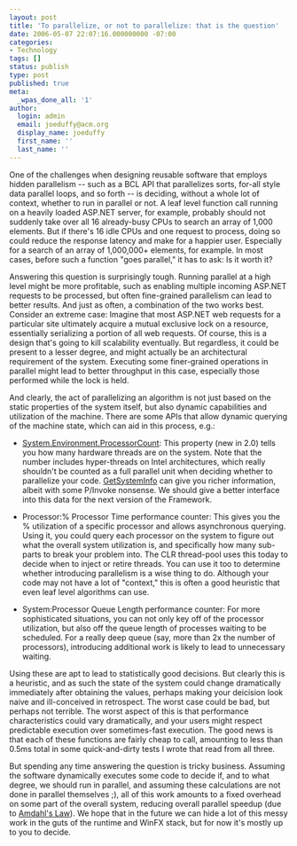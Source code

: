 ```yaml
---
layout: post
title: 'To parallelize, or not to parallelize: that is the question'
date: 2006-05-07 22:07:16.000000000 -07:00
categories:
- Technology
tags: []
status: publish
type: post
published: true
meta:
  _wpas_done_all: '1'
author:
  login: admin
  email: joeduffy@acm.org
  display_name: joeduffy
  first_name: ''
  last_name: ''
---
```

One of the challenges when designing reusable software that employs hidden 
parallelism -- such as a BCL API that parallelizes sorts, for-all style data 
parallel loops, and so forth -- is deciding, without a whole lot of context, 
whether to run in parallel or not. A leaf level function call running on a 
heavily loaded ASP.NET server, for example, probably should not suddenly take 
over all 16 already-busy CPUs to search an array of 1,000 elements. But if 
there's 16 idle CPUs and one request to process, doing so could reduce the 
response latency and make for a happier user. Especially for a search of an 
array of 1,000,000+ elements, for example. In most cases, before such a function 
"goes parallel," it has to ask: Is it worth it?

Answering this question is surprisingly tough. Running parallel at a high level 
might be more profitable, such as enabling multiple incoming ASP.NET requests to 
be processed, but often fine-grained parallelism can lead to better results. And 
just as often, a combination of the two works best. Consider an extreme case: 
Imagine that most ASP.NET web requests for a particular site ultimately acquire 
a mutual exclusive lock on a resource, essentially serializing a portion of all 
web requests. Of course, this is a design that's going to kill scalability 
eventually. But regardless, it could be present to a lesser degree, and might 
actually be an architectural requirement of the system. Executing some 
finer-grained operations in parallel might lead to better throughput in this 
case, especially those performed while the lock is held.

And clearly, the act of parallelizing an algorithm is not just based on the 
static properties of the system itself, but also dynamic capabilities and 
utilization of the machine. There are some APIs that allow dynamic querying of 
the machine state, which can aid in this process, e.g.:

- [System.Environment.ProcessorCount](http://msdn.microsoft.com/library/default.asp?url=/library/en-us/sysinfo/base/getsysteminfo.asp): 
  This property (new in 2.0) tells you how many hardware threads are on the 
  system. Note that the number includes hyper-threads on Intel architectures, 
  which really shouldn't be counted as a full parallel unit when deciding whether 
  to parallelize your code. 
  [GetSystemInfo](http://msdn.microsoft.com/library/default.asp?url=/library/en-us/sysinfo/base/getsysteminfo.asp) 
  can give you richer information, albeit with some P/Invoke nonsense. We should 
  give a better interface into this data for the next version of the Framework.

- Processor:% Processor Time performance counter: This gives you the % 
  utilization of a specific processor and allows asynchronous querying. Using 
  it, you could query each processor on the system to figure out what the overall 
  system utilization is, and specifically how many sub-parts to break your problem 
  into. The CLR thread-pool uses this today to decide when to inject or retire 
  threads. You can use it too to determine whether introducing parallelism is a 
  wise thing to do. Although your code may not have a lot of "context," this is 
  often a good heuristic that even leaf level algorithms can use.

- System:Processor Queue Length performance counter: For more sophisticated 
  situations, you can not only key off of the processor utilization, but also 
  off the queue length of processes waiting to be scheduled. For a really deep 
  queue (say, more than 2x the number of processors), introducing additional work 
  is likely to lead to unnecessary waiting.

Using these are apt to lead to statistically good decisions. But clearly this is 
a heuristic, and as such the state of the system could change dramatically 
immediately after obtaining the values, perhaps making your deicision look naive 
and ill-conceived in retrospect. The worst case could be bad, but perhaps not 
terrible. The worst aspect of this is that performance characteristics could 
vary dramatically, and your users might respect predictable execution over 
sometimes-fast execution. The good news is that each of these functions are 
fairly cheap to call, amounting to less than 0.5ms total in some quick-and-dirty 
tests I wrote that read from all three.

But spending any time answering the question is tricky business. Assuming the 
software dynamically executes some code to decide if, and to what degree, we 
should run in parallel, and assuming these calculations are not done in parallel 
themselves ;), all of this work amounts to a fixed overhead on some part of the 
overall system, reducing overall parallel speedup (due to [Amdahl's 
Law](http://en.wikipedia.org/wiki/Amdahl's_law)). We hope that in the future we 
can hide a lot of this messy work in the guts of the runtime and WinFX stack, 
but for now it's mostly up to you to decide.

